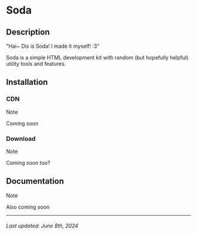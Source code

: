 # Soda

## Description

"Hai~ Dis is Soda! I made it myself! :3"

Soda is a simple HTML development kit with random (but hopefully helpful) utility tools and features.

## Installation

### CDN

> [!NOTE]
> Coming soon

### Download

> [!NOTE]
> Coming soon too?

## Documentation

> [!NOTE]
> Also coming soon

---

###### Last updated: June 8th, 2024